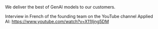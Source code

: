 
We deliver the best of GenAI models to our customers.

Interview in French of the founding team on the YouTube channel Applied AI: https://www.youtube.com/watch?v=X11Iljng5DM
